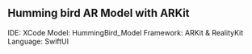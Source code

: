 ## Humming bird AR Model with ARKit

IDE: XCode
Model: HummingBird_Model
Framework: ARKit & RealityKit
Language: SwiftUI

